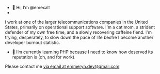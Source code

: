 - 👋 Hi, I’m @emexalt
- 

  i work at one of the larger telecommunications companies in the United States, primarily on operational support software. I'm a cat mom, a strident defender of my own free time, and a slowly recovering caffeine fiend. I'm trying, desperately, to slow down the pace of life beofre I become another developer burnout statistic.
- 🌱 I’m currently learning PHP because I need to know how deserved its reputation is (oh, and for work).

Please contact me [via email at emmeryn.dev@gmail.com](mailto:emmeryn.dev@gmail.com).

<!---
emexalt/emexalt is a ✨ special ✨ repository because its `README.md` (this file) appears on your GitHub profile.
You can click the Preview link to take a look at your changes.
--->
